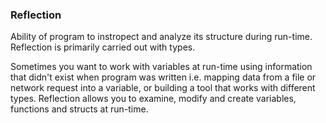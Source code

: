 ### Reflection

Ability of program to instropect and analyze its structure during run-time. Reflection is primarily carried out with types.

Sometimes you want to work with variables at run-time using information that didn't exist when program was written i.e. mapping data from a file or network request into a variable, or building a tool that works with different types. Reflection allows you to examine, modify and create variables, functions and structs at run-time.
